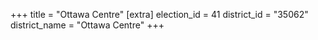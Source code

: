 +++
title = "Ottawa Centre"
[extra]
election_id = 41
district_id = "35062"
district_name = "Ottawa Centre"
+++
